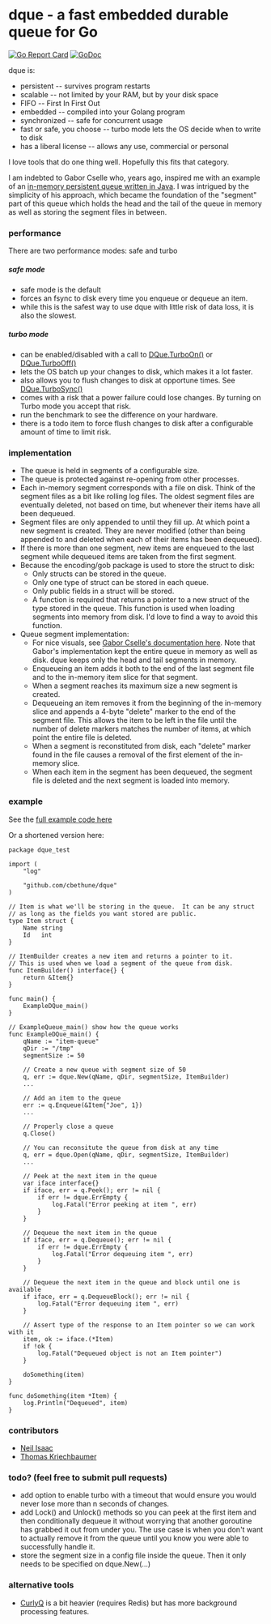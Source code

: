 
# dque - a fast embedded durable queue for Go

[![Go Report Card](https://goreportcard.com/badge/github.com/joncrlsn/dque)](https://goreportcard.com/report/github.com/joncrlsn/dque)
[![GoDoc](https://godoc.org/github.com/joncrlsn/dque?status.svg)](https://godoc.org/github.com/joncrlsn/dque)

dque is:

* persistent -- survives program restarts
* scalable -- not limited by your RAM, but by your disk space
* FIFO -- First In First Out
* embedded -- compiled into your Golang program
* synchronized -- safe for concurrent usage
* fast or safe, you choose -- turbo mode lets the OS decide when to write to disk
* has a liberal license -- allows any use, commercial or personal

I love tools that do one thing well.  Hopefully this fits that category.

I am indebted to Gabor Cselle who, years ago, inspired me with an example of an [in-memory persistent queue written in Java](http://www.gaborcselle.com/open_source/java/persistent_queue.html).  I was intrigued by the simplicity of his approach, which became the foundation of the "segment" part of this queue which holds the head and the tail of the queue in memory as well as storing the segment files in between.

### performance

There are two performance modes: safe and turbo

##### safe mode

* safe mode is the default
* forces an fsync to disk every time you enqueue or dequeue an item.
* while this is the safest way to use dque with little risk of data loss, it is also the slowest.

##### turbo mode

* can be enabled/disabled with a call to [DQue.TurboOn()](https://godoc.org/github.com/joncrlsn/dque#DQue.TurboOn) or [DQue.TurboOff()](https://godoc.org/github.com/joncrlsn/dque#DQue.TurboOff)
* lets the OS batch up your changes to disk, which makes it a lot faster.
* also allows you to flush changes to disk at opportune times.  See [DQue.TurboSync()](https://godoc.org/github.com/joncrlsn/dque#DQue.TurboSync)
* comes with a risk that a power failure could lose changes.  By turning on Turbo mode you accept that risk.
* run the benchmark to see the difference on your hardware.
* there is a todo item to force flush changes to disk after a configurable amount of time to limit risk.

### implementation

* The queue is held in segments of a configurable size.
* The queue is protected against re-opening from other processes.
* Each in-memory segment corresponds with a file on disk. Think of the segment files as a bit like rolling log files.  The oldest segment files are eventually deleted, not based on time, but whenever their items have all been dequeued.
* Segment files are only appended to until they fill up. At which point a new segment is created.  They are never modified (other than being appended to and deleted when each of their items has been dequeued).
* If there is more than one segment, new items are enqueued to the last segment while dequeued items are taken from the first segment.
* Because the encoding/gob package is used to store the struct to disk:
  * Only structs can be stored in the queue.
  * Only one type of struct can be stored in each queue.
  * Only public fields in a struct will be stored.
  * A function is required that returns a pointer to a new struct of the type stored in the queue.  This function is used when loading segments into memory from disk.  I'd love to find a way to avoid this function.
* Queue segment implementation:
  * For nice visuals, see [Gabor Cselle's documentation here](http://www.gaborcselle.com/open_source/java/persistent_queue.html).  Note that Gabor's implementation kept the entire queue in memory as well as disk.  dque keeps only the head and tail segments in memory.
  * Enqueueing an item adds it both to the end of the last segment file and to the in-memory item slice for that segment.
  * When a segment reaches its maximum size a new segment is created.
  * Dequeueing an item removes it from the beginning of the in-memory slice and appends a 4-byte "delete" marker to the end of the segment file.  This allows the item to be left in the file until the number of delete markers matches the number of items, at which point the entire file is deleted.
  * When a segment is reconstituted from disk, each "delete" marker found in the file causes a removal of the first element of the in-memory slice.
  * When each item in the segment has been dequeued, the segment file is deleted and the next segment is loaded into memory.

### example

See the [full example code here](https://raw.githubusercontent.com/joncrlsn/dque/v2/example_test.go)

Or a shortened version here:

```golang
package dque_test

import (
    "log"

    "github.com/cbethune/dque"
)

// Item is what we'll be storing in the queue.  It can be any struct
// as long as the fields you want stored are public.
type Item struct {
    Name string
    Id   int
}

// ItemBuilder creates a new item and returns a pointer to it.
// This is used when we load a segment of the queue from disk.
func ItemBuilder() interface{} {
    return &Item{}
}

func main() {
    ExampleDQue_main()
}

// ExampleQueue_main() show how the queue works
func ExampleDQue_main() {
    qName := "item-queue"
    qDir := "/tmp"
    segmentSize := 50

    // Create a new queue with segment size of 50
    q, err := dque.New(qName, qDir, segmentSize, ItemBuilder)
    ...

    // Add an item to the queue
    err := q.Enqueue(&Item{"Joe", 1})
    ...

    // Properly close a queue
    q.Close()

    // You can reconsitute the queue from disk at any time
    q, err = dque.Open(qName, qDir, segmentSize, ItemBuilder)
    ...

    // Peek at the next item in the queue
    var iface interface{}
    if iface, err = q.Peek(); err != nil {
        if err != dque.ErrEmpty {
            log.Fatal("Error peeking at item ", err)
        }
    }

    // Dequeue the next item in the queue
    if iface, err = q.Dequeue(); err != nil {
        if err != dque.ErrEmpty {
            log.Fatal("Error dequeuing item ", err)
        }
    }

    // Dequeue the next item in the queue and block until one is available
    if iface, err = q.DequeueBlock(); err != nil {
        log.Fatal("Error dequeuing item ", err)
    }

    // Assert type of the response to an Item pointer so we can work with it
    item, ok := iface.(*Item)
    if !ok {
        log.Fatal("Dequeued object is not an Item pointer")
    }

    doSomething(item)
}

func doSomething(item *Item) {
    log.Println("Dequeued", item)
}
```

### contributors

* [Neil Isaac](https://github.com/neilisaac)
* [Thomas Kriechbaumer](https://github.com/Kriechi)

### todo?  (feel free to submit pull requests)

* add option to enable turbo with a timeout that would ensure you would never lose more than n seconds of changes.
* add Lock() and Unlock() methods so you can peek at the first item and then conditionally dequeue it without worrying that another goroutine has grabbed it out from under you.  The use case is when you don't want to actually remove it from the queue until you know you were able to successfully handle it.
* store the segment size in a config file inside the queue. Then it only needs to be specified on dque.New(...)

### alternative tools

* [CurlyQ](https://github.com/mcmathja/curlyq) is a bit heavier (requires Redis) but has more background processing features.

